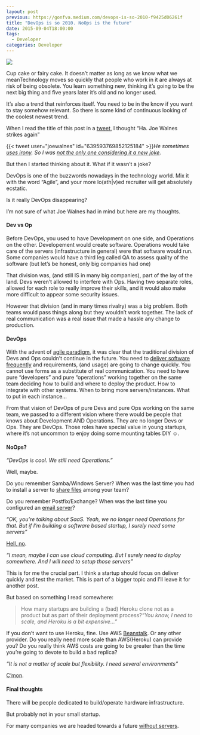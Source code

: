 ```yaml
---
layout: post
previous: https://gonfva.medium.com/devops-is-so-2010-f9425d06261f
title: "DevOps is so 2010. NoOps is the future"
date: 2015-09-04T18:00:00
tags:
  - Developer
categories: Developer
---
```


![](/img/1*lM5xY8ZDROmYBYZmSYI3bg.jpeg)

Cup cake or fairy cake. It doesn’t matter as long as we know what we meanTechnology moves so quickly that people who work in it are always at risk of being obsolete. You learn something new, thinking it’s going to be the next big thing and five years later it’s old and no longer used.

It’s also a trend that reinforces itself. You need to be in the know if you want to stay somehow relevant. So there is some kind of continuous looking of the coolest newest trend.

When I read the title of this post in a [tweet](https://twitter.com/joewalnes/status/639593769852125184), I thought “Ha. Joe Walnes strikes again”

{{< tweet user="joewalnes" id="639593769852125184" >}}_He sometimes [uses irony](https://twitter.com/joewalnes/status/631950152006279168). So I was [not the only one considering it a new joke](https://twitter.com/joelash/status/639616612748906496)._

But then I started thinking about it. What if it wasn’t a joke?

DevOps is one of the buzzwords nowadays in the technology world. Mix it with the word “Agile”, and your more lo(ath|v)ed recruiter will get absolutely ecstatic.

Is it really DevOps disappearing?

I’m not sure of what Joe Walnes had in mind but here are my thoughts.

#### Dev vs Op

Before DevOps, you used to have Development on one side, and Operations on the other. Developement would create software. Operations would take care of the servers (infrastructure in general) were that software would run. Some companies would have a third leg called QA to assess quality of the software (but let’s be honest, only big companies had one)

That division was, (and still IS in many big companies), part of the lay of the land. Devs weren’t allowed to interfere with Ops. Having two separate roles, allowed for each role to really improve their skills, and it would also make more difficult to appear some security issues.

However that division (and in many times rivalry) was a big problem. Both teams would pass things along but they wouldn’t work together. The lack of real communication was a real issue that made a hassle any change to production.

#### DevOps

With the advent of [agile paradigm](http://www.agilemanifesto.org/principles.html), it was clear that the traditional division of Devs and Ops couldn’t continue in the future. You need to [deliver software frequently](https://www.facebook.com/notes/kent-beck/taming-complexity-with-reversibility/1000330413333156) and requirements, (and usage) are going to change quickly. You cannot use forms as a substitute of real communication. You need to have pure “developers” and pure “operations” working together on the same team deciding how to build and where to deploy the product. How to integrate with other systems. When to bring more servers/instances. What to put in each instance…

From that vision of DevOps of pure Devs and pure Ops working on the same team, we passed to a different vision where there would be people that knows about Development AND Operations. They are no longer Devs or Ops. They are DevOps. Those roles have special value in young startups, where it’s not uncommon to enjoy doing some mounting tables DIY ☺.

#### NoOps?

_“DevOps is cool. We still need Operations.”_

Well, maybe.

Do you remember Samba/Windows Server? When was the last time you had to install a server to [share files](https://www.dropbox.com/en/) among your team?

Do you remember Postfix/Exchange? When was the last time you configured an [email server](https://www.google.com/work/apps/business/)?

_“OK, you’re talking about SaaS. Yeah, we no longer need Operations for that. But if I’m building a software based startup, I surely need some servers”_

[Hell, no](http://www.informationweek.com/cloud/platform-as-a-service/netflix-completes-its-cloud-journey/a/d-id/1321800).

_“I mean, maybe I can use cloud computing. But I surely need to deploy somewhere. And I will need to setup those servers”_

This is for me the crucial part. I think a startup should focus on deliver quickly and test the market. This is part of a bigger topic and I’ll leave it for another post.

But based on something I read somewhere:

> How many startups are building a (bad) Heroku clone not as a product but as part of their deployment process?_“You know, I need to scale, and Heroku is a bit expensive…”_

If you don’t want to use Heroku, fine. Use AWS [Beanstalk](http://docs.aws.amazon.com/elasticbeanstalk/latest/dg/Welcome.html). Or any other provider. Do you really need more scale than AWS(Heroku) can provide you? Do you really think AWS costs are going to be greater than the time you’re going to devote to build a bad replica?

_“It is not a matter of scale but flexibility. I need several environments”_

[C’mon](https://devcenter.heroku.com/articles/heroku-labs-new-pipelines).

#### Final thoughts

There will be people dedicated to build/operate hardware infrastructure.

But probably not in your small startup.

For many companies we are headed towards a future [without servers](http://nickmchardy.com/blog/2015/09/my-thoughts-about-aws-api-gateway-working-with-aws-lambda).
